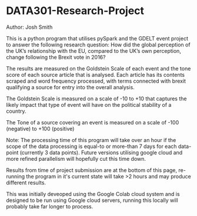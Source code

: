 # DATA301-Research-Project

Author: Josh Smith

This is a python program that utilises pySpark and the GDELT event project to answer the following research question: How did the global perception of the UK’s relationship with the EU, compared to the UK’s own perception, change following the Brexit vote in 2016? 

The results are measured on the Goldstein Scale of each event and the tone score of each source article that is analysed. Each article has its contents scraped and word frequency processed, with terms connected with brexit qualifying a source for entry into the overall analysis.

The Goldstein Scale is measured on a scale of -10 to +10 that captures the likely impact that type of event will have on the political stability of a country.

The Tone of a source covering an event is measured on a scale of -100 (negative) to +100 (positive)

Note: The processing time of this program will take over an hour if the scope of the data processing is equal-to or more-than 7 days for each data-point (currently 3 data points). Future versions utilising google cloud and more refined parallelism will hopefully cut this time down. 

Results from time of project submission are at the bottom of this page, re-running the program in it's current state will take >2 hours and may produce different results.

This was initially deveoped using the Google Colab cloud system and is designed to be run using Google cloud servers, running this locally will probably take far longer to process.
